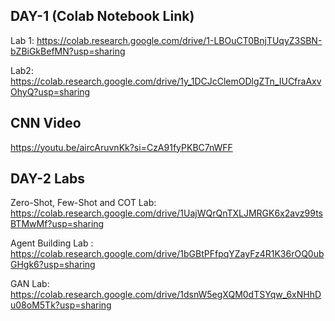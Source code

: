 ## DAY-1 (Colab Notebook Link)

Lab 1: https://colab.research.google.com/drive/1-LBOuCT0BnjTUqyZ3SBN-bZBiGkBefMN?usp=sharing

Lab2: https://colab.research.google.com/drive/1y_1DCJcClemODlgZTn_IUCfraAxvOhyQ?usp=sharing

## CNN Video
https://youtu.be/aircAruvnKk?si=CzA91fyPKBC7nWFF

## DAY-2 Labs

Zero-Shot, Few-Shot and COT Lab: https://colab.research.google.com/drive/1UajWQrQnTXLJMRGK6x2avz99tsBTMwMf?usp=sharing

Agent Building Lab : https://colab.research.google.com/drive/1bGBtPFfpqYZayFz4R1K36rOQ0ubGHgk6?usp=sharing

GAN Lab: https://colab.research.google.com/drive/1dsnW5egXQM0dTSYqw_6xNHhDu08oM5Tk?usp=sharing

